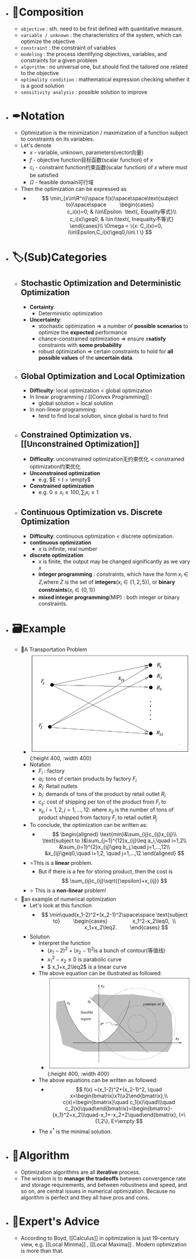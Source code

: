 - # 🧪Composition
	- `objective` : sth. need to be first defined with quantitative measure.
	- `variable / unknown` : the characteristics of the system, which can optimize the objective
	- `constraint`  : the constraint of variables
	- `modeling`  : the process identifying objectives, variables, and constraints for a given problem
	- `algorithm`  : no universal one, but should find the tailored one related to the objective
	- `optimality condition`  : mathematical expression checking whether it is a good solution
	- `sensitivity analysis`  :	possible solution to improve
- # ✒Notation
	- Optimization is the minimization / maximization of a function subject to constraints on its variables.
	- Let's denote
		- $x$​ - variable, unknown, parameters(vector向量)
		- $f$ - objective function目标函数(scalar function) of $x$
		- $c_i$ - constraint function约束函数(scalar function) of $x$​​ where must be satisfied
		- $\Omega$ - feasible domain可行域
	- Then the optimization can be expressed as
		- $$
		  \min_{x\in\R^n}\space f(x)\space\space\text{subject to}\space\space
		          \begin{cases}
		                  c_i(x)=0, & i\in\Epsilon  \text{, Equality等式}\\
		                  c_i(x)\geq0, & i\in I\text{, Inequality不等式}
		          \end{cases}\\
		  \Omega = \{x: C_i(x)=0, i\in\Epsilon,C_i(x)\geq0,i\in\ I  \}
		  $$
- # 🏷(Sub)Categories
	- ## Stochastic Optimization and Deterministic Optimization
		- **Certainty**:
			- Deterministic optimization
		- **Uncertainty**:
			- stochastic optimization => a number of **possible scenarios** to optimize the **expected** performance
			- chance-constrained optimization => ensure x​ **satisfy** constraints with **some probability**
			- robust optimization =>  certain constraints to hold for **all possible values** of the **uncertain data**.
	- ## Global Optimization and Local Optimization
		- **Difficulty**: local optimization $<$ global optimization
		- In linear programming / [[Convex Programming]] :
			- global solution = local solution
		- In non-linear programming:
			- tend to find local solution, since global is hard to find
	- ## Constrained Optimization vs. [[Unconstrained Optimization]]
		- **Difficulty**: unconstrained optimization无约束优化 $<$ constrained optimization约束优化
		- **Unconstrained optimization**
			- e.g. $E = I = \empty$
		- **Constrained optimization**
			- e.g. $0\leq x_i\leq 100,\sum_ix_i\leq1$
	- ## Continuous Optimization vs. Discrete Optimization
		- **Difficulty**: continuous optimization $<$ discrete optimization.
		- **continuous optimization**
			- $x$​ is infinite, real number
		- **discrete optimization**
			- $x$ is finite, the output may be changed significantly as we vary $x$
			- **integer programming** : constraints, which have the form $x_i ∈ Z$,where $Z$ is the set of **integers**($x_i ∈\{1,2,5\}$), or **binary constraints**($x_i ∈\{0, 1\}$​)
			- **mixed integer programming**(MIP) : both integer or binary constraints.
- # 🗃Example
	- 📌A Transportation Problem
		- ![name](../assets/transportation_problem.png){:height 400, :width 400}
		- Notation
			- $F_i$ : factory
			- $a_i$: tons of certain products by factory $F_i$
			- $R_i$: Retail outlets
			- $b_i$: demands of tons of the product by retail outlet $R_i$
			- $c_{ij}$: cost of shipping per ton of the product from $F_i$ to
			- $x_{ij}, i=1,2, j=1,...,12$:  where $x_{ij}$ is the number of tons of product shipped from factory $F_i$ to retail outlet $R_j$
		- To conclude, the optimization can be written as:
			- $$
			  \begin{aligned}
			  \text{min}&\sum_{ij}c_{ij}x_{ij}\\
			  \text{subject to }&\sum_{j=1}^{12}x_{ij}\leq a_i,\quad i=1,2\\
			  &\sum_{i=1}^{2}x_{ij}\geq b_j,\quad j=1,...,12\\
			  &x_{ij}\geq0,\quad i=1,2, \quad j=1,...,12
			  \end{aligned}
			  $$
		- ⭐This is a **linear** problem.
			- But if there is a fee for storing product, then the cost is 
			  $$
			  \sum_{ij}c_{ij}\sqrt{{\epsilon}+x_{ij}}
			  $$
		- ⭐ This is a **non-linear** problem!
	- 📌an example of numerical optimization
		- Let's look at this function
			- $$
			  \min\quad(x_1-2)^2+(x_2-1)^2\space\space \text{subject to}        
			  \begin{cases}
			                  x_1^2-x_2\leq0,  \\
			                  x_1+x_2\leq2.
			          \end{cases}
			  $$
		- Solution
			- Interpret the function
				- $(x_1-2)^2+(x_2-1)^2$​ is a bunch of contour(等值线)
				- $x_1^2-x_2\leq0$ is parabolic curve
				- $ x_1+x_2\leq2$​ is a linear curve
			- The above equation can be illustrated as followed:
				- ![name](../assets/numerical_optimization_example.png){:height 400, :width 400}
			- The above equations can be written as followed:
				- $$
				  f(x) =(x_1-2)^2+(x_2-1)^2, \quad x=\begin{bmatrix}x1\\x2\end{bmatrix},\\
				  c(x)=\begin{bmatrix}\quad c_1(x)\quad\\\quad c_2(x)\quad\end{bmatrix}=\begin{bmatrix}-{x_1}^2+x_2\\\quad-x_1+-x_2+2\quad\end{bmatrix}, I=\{1,2\}, E=\empty
				  $$
			- The $x^*$ is the minimal solution.
- # 🐍Algorithm
	- Optimization algorithms are all **iterative** process.
	- The wisdom is to **manage the tradeoffs** between convergence rate and storage requirements, and between robustness and speed, and so on, are central issues in numerical optimization. Because no algorithm is perfect and they all have pros and cons.
- # 🥼Expert's Advice
	- According to Boyd, [[Calculus]] in optimization is just 19-century view, e.g. [[Local Minima]] , [[Local Maxima]] . Modern optimization is more than that.